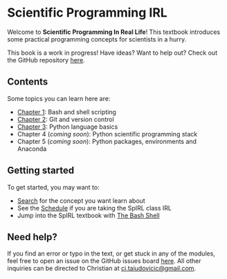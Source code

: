 # Scientific Programming IRL

Welcome to **Scientific Programming In Real Life**! This textbook introduces some practical programming concepts for scientists in a hurry.

This book is a work in progress! Have ideas? Want to help out? Check out the GitHub repository [here](https://github.com/cjtu/spirl).

## Contents

Some topics you can learn here are:

- [Chapter 1](./01_bash/why-bash): Bash and shell scripting
- [Chapter 2](./02_git/why-git): Git and version control
- [Chapter 3](./03_python/why-python): Python language basics
- Chapter 4 (*coming soon*): Python scientific programming stack
- Chapter 5 (*coming soon*): Python packages, environments and Anaconda

## Getting started

To get started, you may want to:

- [Search](./search) for the concept you want learn about
- See the [Schedule](./00_guide/02_schedule) if you are taking the SpIRL class IRL
- Jump into the SpIRL textbook with [The Bash Shell](./01_bash/why-bash)

## Need help?

If you find an error or typo in the text, or get stuck in any of the modules, feel free to open an issue on the GitHub issues board [here](https://github.com/cjtu/spirl/issues). All other inquiries can be directed to Christian at cj.taiudovicic@gmail.com.
